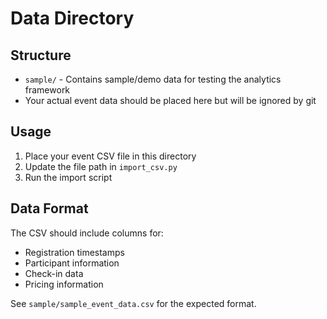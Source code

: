# Data Directory

## Structure
- `sample/` - Contains sample/demo data for testing the analytics framework
- Your actual event data should be placed here but will be ignored by git

## Usage
1. Place your event CSV file in this directory
2. Update the file path in `import_csv.py` 
3. Run the import script

## Data Format
The CSV should include columns for:
- Registration timestamps
- Participant information  
- Check-in data
- Pricing information

See `sample/sample_event_data.csv` for the expected format.
